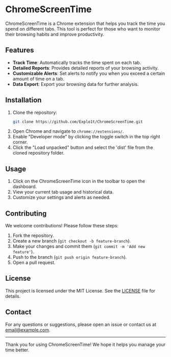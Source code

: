 # ChromeScreenTime

ChromeScreenTime is a Chrome extension that helps you track the time you spend on different tabs. This tool is perfect for those who want to monitor their browsing habits and improve productivity.

## Features

- **Track Time**: Automatically tracks the time spent on each tab.
- **Detailed Reports**: Provides detailed reports of your browsing activity.
- **Customizable Alerts**: Set alerts to notify you when you exceed a certain amount of time on a tab.
- **Data Export**: Export your browsing data for further analysis.

## Installation

1. Clone the repository:
    ```bash
    git clone https://github.com/Explo1t/ChromeScreenTime.git
    ```
2. Open Chrome and navigate to `chrome://extensions/`.
3. Enable "Developer mode" by clicking the toggle switch in the top right corner.
4. Click the "Load unpacked" button and select the 'dist' file from the cloned repository folder.

## Usage

1. Click on the ChromeScreenTime icon in the toolbar to open the dashboard.
2. View your current tab usage and historical data.
3. Customize your settings and alerts as needed.

## Contributing

We welcome contributions! Please follow these steps:

1. Fork the repository.
2. Create a new branch (`git checkout -b feature-branch`).
3. Make your changes and commit them (`git commit -m 'Add new feature'`).
4. Push to the branch (`git push origin feature-branch`).
5. Open a pull request.

## License

This project is licensed under the MIT License. See the [LICENSE](LICENSE) file for details.

## Contact

For any questions or suggestions, please open an issue or contact us at [email@example.com](mailto:email@example.com).

---

Thank you for using ChromeScreenTime! We hope it helps you manage your time better.

